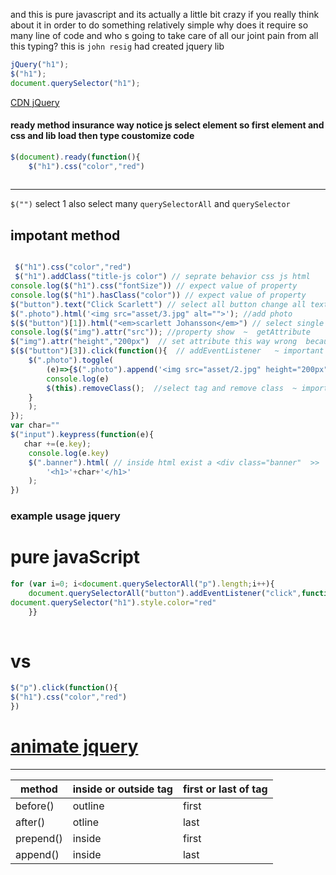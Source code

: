and this is pure javascript and its actually a little bit crazy if you
really think about it in order to do something relatively simple
why does it require so many line of code 
and who s going to take care of all our joint pain from all this typing?
this is `john resig`   had created jquery lib

```js
jQuery("h1");
$("h1");
document.querySelector("h1");
```
[CDN jQuery ](https://developers.google.com/speed/libraries#jquer)
 
####  ready method  insurance way  notice  js select element  so first element and css and lib load then type coustomize code
```js
$(document).ready(function(){
    $("h1").css("color","red")
    
 ```
 
 
 ---
` $("") ` select 1  also select many  `querySelectorAll` and `querySelector`

## impotant method  
```js

 $("h1").css("color","red")
 $("h1").addClass("title-js color") // seprate behavior css js html  
console.log($("h1").css("fontSize")) // expect value of property
console.log($("h1").hasClass("color")) // expect value of property
$("button").text("Click Scarlett") // select all button change all text thats selected
$(".photo").html('<img src="asset/3.jpg" alt="">'); //add photo 
$($("button")[1]).html("<em>scarlett Johansson</em>") // select single element of them 
console.log($("img").attr("src")); //property show  ~  getAttribute 
$("img").attr("height","200px")  // set attribute this way wrong  because seprate behavior css js html
$($("button")[3]).click(function(){  // addEventListener   ~ important
    $(".photo").toggle(
        (e)=>{$(".photo").append('<img src="asset/2.jpg" height="200px" alt="">');
        console.log(e)
        $(this).removeClass();  //select tag and remove class  ~ important
    }
    ); 
});
var char=""
$("input").keypress(function(e){
   char +=(e.key);
    console.log(e.key)
    $(".banner").html( // inside html exist a <div class="banner"  >>
        '<h1>'+char+'</h1>'
    );
})
```
### example usage jquery
# pure javaScript
```js
for (var i=0; i<document.querySelectorAll("p").length;i++){
    document.querySelectorAll("button").addEventListener("click",function(e){
document.querySelector("h1").style.color="red"
    }}
    
   ```
   # vs
   
   ```js
   $("p").click(function(){
   $("h1").css("color","red")
   })
   ```
   
   # [animate jquery](https://www.w3schools.com/jquery/jquery_ref_effects.asp)
   
  ------
method|inside or outside tag| first or last of tag|
------|----------------------|--------------------|
before()|outline |first|
after() | otline| last|
prepend()| inside | first|
append()|inside | last|

   
